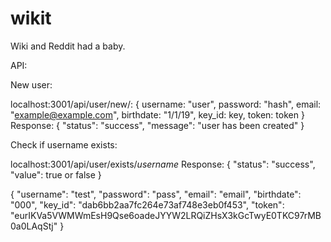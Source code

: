 # wikit
Wiki and Reddit had a baby.

API:


New user:

localhost:3001/api/user/new/:
{
  username: "user",
  password: "hash",
  email: "example@example.com",
  birthdate: "1/1/19",
  key_id: key,
  token: token
}
Response:
{
  "status": "success",
  "message": "user has been created"
}

Check if username exists:

localhost:3001/api/user/exists/*username*
Response:
{
  "status": "success",
  "value": true or false
}

{
  "username": "test",
  "password": "pass",
  "email": "email",
  "birthdate": "000",
  "key_id": "dab6bb2aa7fc264e73af748e3eb0f453",
  "token": "eurIKVa5VWMWmEsH9Qse6oadeJYYW2LRQiZHsX3kGcTwyE0TKC97rMB0a0LAqStj"
}
